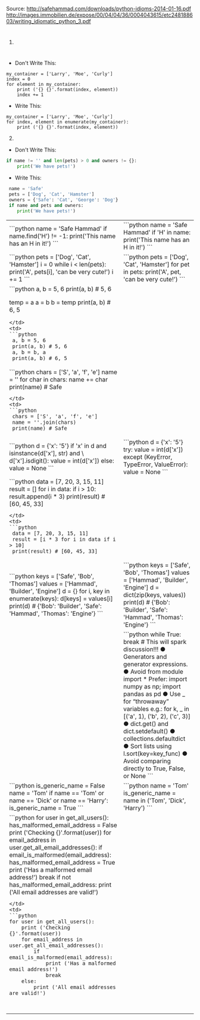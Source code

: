 Source: http://safehammad.com/downloads/python-idioms-2014-01-16.pdf
http://images.immobilien.de/expose/00/04/04/36/0004043615/etc248188603/writing_idiomatic_python_3.pdf

1. # 
* Don't Write This:

```
my_container = ['Larry', 'Moe', 'Curly']
index = 0
for element in my_container:
    print ('{} {}'.format(index, element))
    index += 1
```
* Write This:
```
my_container = ['Larry', 'Moe', 'Curly']
for index, element in enumerate(my_container):
    print ('{} {}'.format(index, element))
```

2.  
* Don't Write This:
```python
if name != '' and len(pets) > 0 and owners != {}:
    print('We have pets!')

```
* Write This:
```python
 name = 'Safe'
 pets = ['Dog', 'Cat', 'Hamster']
 owners = {'Safe': 'Cat', 'George': 'Dog'}
 if name and pets and owners:
    print('We have pets!')
```
<table>
<tr> 
<td>
```python
 name = 'Safe Hammad'
 if name.find('H') != -1:
    print('This name has an H in it!')
```
</td>
<td> 
```python
 name = 'Safe Hammad'
 if 'H' in name:
    print('This name has an H in it!')
```
</td>
</tr>
<tr>
<td>
```python
 pets = ['Dog', 'Cat', 'Hamster']
 i = 0
 while i < len(pets):
    print('A', pets[i], 'can be very cute!')
    i += 1
```
</td>
<td>
```python
 pets = ['Dog', 'Cat', 'Hamster']
 for pet in pets:
    print('A', pet, 'can be very cute!')
```
</td>
</tr>
<tr>
<td>
```python
 a, b = 5, 6
 print(a, b) # 5, 6

 temp = a
 a = b
 b = temp
 print(a, b) # 6, 5

```
</td>
<td>
```python
 a, b = 5, 6
 print(a, b) # 5, 6
 a, b = b, a
 print(a, b) # 6, 5

```
</td>
</tr>
<tr>
<td>
```python
 chars = ['S', 'a', 'f', 'e']
 name = ''
 for char in chars:
    name += char
    print(name) # Safe

```
</td>
<td>
```python
 chars = ['S', 'a', 'f', 'e']
 name = ''.join(chars)
 print(name) # Safe

```
</td>
</tr>
<tr>
<td>
```python
 d = {'x': '5'}
 if 'x' in d and isinstance(d['x'], str) and \
 d['x'].isdigit():
    value = int(d['x'])
 else:
    value = None
```
</td>
<td>
```python
 d = {'x': '5'}
 try:
    value = int(d['x'])
 except (KeyError, TypeError, ValueError):
    value = None
```
</td>
</tr>
<tr>
<td>
```python
 data = [7, 20, 3, 15, 11]
 result = []
 for i in data:
    if i > 10:
        result.append(i * 3)
 print(result) # [60, 45, 33]

```
</td>
<td>
```python
 data = [7, 20, 3, 15, 11]
 result = [i * 3 for i in data if i > 10]
 print(result) # [60, 45, 33]

```
</td>
</tr>
<tr>
<td>
```python
 keys = ['Safe', 'Bob', 'Thomas']
 values = ['Hammad', 'Builder', 'Engine']
 d = {}
 for i, key in enumerate(keys):
    d[keys] = values[i]
 print(d) # {'Bob': 'Builder',
            'Safe': 'Hammad',
            'Thomas': 'Engine'}
```
</td>
<td>
```python
 keys = ['Safe', 'Bob', 'Thomas']
 values = ['Hammad', 'Builder', 'Engine']
 d = dict(zip(keys, values))
 print(d) # {'Bob': 'Builder',
            'Safe': 'Hammad',
            'Thomas': 'Engine'}
```
</td>
</tr>
<tr>
<td>

</td>
<td>
```python
 while True:
 break # This will spark discussion!!!
● Generators and generator expressions.
● Avoid from module import *
Prefer: import numpy as np; import pandas as pd
● Use _ for “throwaway” variables e.g.:
for k, _ in [('a', 1), ('b', 2), ('c', 3)]
● dict.get() and dict.setdefault()
● collections.defaultdict
● Sort lists using l.sort(key=key_func)
● Avoid comparing directly to True, False, or None
```
</td>
</tr>
<tr>
<td>
```python
is_generic_name = False
name = 'Tom'
if name == 'Tom' or name == 'Dick' or name == 'Harry':
    is_generic_name = True
```
</td>
<td>
```python
name = 'Tom'
is_generic_name = name in ('Tom', 'Dick', 'Harry')
```
</td>
</tr>
<tr>
<td>
```python
for user in get_all_users():
    has_malformed_email_address = False
    print ('Checking {}'.format(user))
    for email_address in user.get_all_email_addresses():
        if email_is_malformed(email_address):
            has_malformed_email_address = True
            print ('Has a malformed email address!')
            break
    if not has_malformed_email_address:
        print ('All email addresses are valid!')

```
</td>
<td>
```python
for user in get_all_users():
    print ('Checking {}'.format(user))
    for email_address in user.get_all_email_addresses():
        if email_is_malformed(email_address):
            print ('Has a malformed email address!')
            break
    else:
        print ('All email addresses are valid!')
```
</td>
</tr>
<tr>
<td>

</td>
<td>

</td>
</tr>
<tr>
<td>

</td>
<td>

</td>
</tr>
<tr>
<td>

</td>
<td>

</td>
</tr>
<tr>
<td>

</td>
<td>

</td>
</tr>
<tr>
<td>

</td>
<td>

</td>
</tr>
</tbody>
</table>




